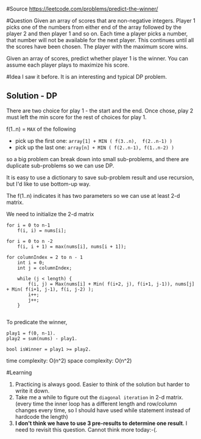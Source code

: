 #Source
https://leetcode.com/problems/predict-the-winner/

#Question
Given an array of scores that are non-negative integers. Player 1 picks one of the numbers from either end of the array followed by the player 2 and then player 1 and so on. Each time a player picks a number, that number will not be available for the next player. This continues until all the scores have been chosen. The player with the maximum score wins.

Given an array of scores, predict whether player 1 is the winner. You can assume each player plays to maximize his score.

#Idea
I saw it before. It is an interesting and typical DP problem.

## Solution - DP
There are two choice for play 1 - the start and the end. Once chose, play 2 must left the min score for the rest of choices for play 1.

f(1..n) = ``MAX`` of the following
* pick up the first one: ``array[1] + MIN ( f(3..n),  f(2..n-1) )``
* pick up the last one: ``array[n] + MIN ( f(2..n-1), f(1..n-2) )``

so a big problem can break down into small sub-problems, and there are duplicate sub-problems so we can use DP.

It is easy to use a dictionary to save sub-problem result and use recursion, but I'd like to use bottom-up way.

The f(1..n) indicates it has two parameters so we can use at least 2-d matrix.

We need to initialize the 2-d matrix
```
for i = 0 to n-1
	f(i, i) = nums[i];

for i = 0 to n -2
	f(i, i + 1) = max(nums[i], nums[i + 1]);

for columnIndex = 2 to n - 1
	int i = 0;
	int j = columnIndex;

	while (j < length) {
		f(i, j) = Max(nums[i] + Min( f(i+2, j), f(i+1, j-1)), nums[j] + Min( f(i+1, j-1), f(i, j-2) );
		i++;
		j++;
	}
	
```

To predicate the winner,
```
play1 = f(0, n-1).
play2 = sum(nums) - play1.

bool isWinner = play1 >= play2.
```

time complexity: O(n^2)
space complexity: O(n^2)

#Learning
1. Practicing is always good. Easier to think of the solution but harder to write it down.
2. Take me a while to figure out the ``diagonal iteration`` in 2-d matrix. (every time the inner loop has a different length and row/column changes every time, so I should have used while statement instead of hardcode the length)
3. **I don't think we have to use 3 pre-results to determine one result**. I need to revisit this question. Cannot think more today:-(.
